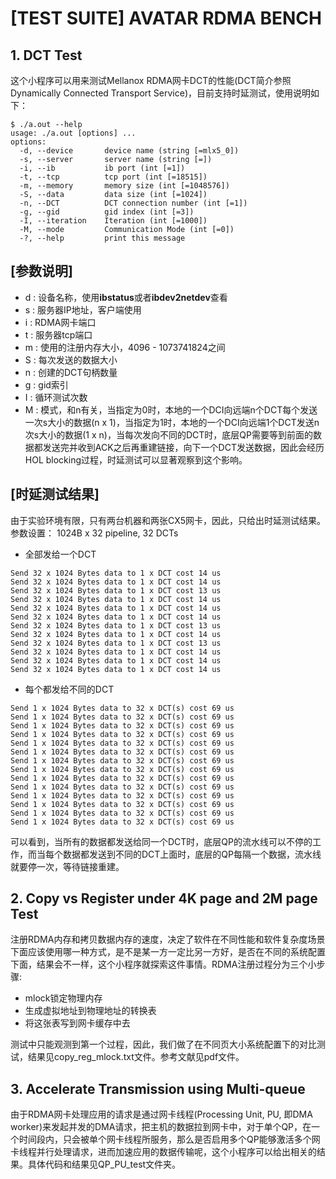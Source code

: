 # [TEST SUITE] AVATAR RDMA BENCH
## 1. DCT Test
这个小程序可以用来测试Mellanox RDMA网卡DCT的性能(DCT简介参照Dynamically Connected Transport Service)，目前支持时延测试，使用说明如下：
```shell
$ ./a.out --help           
usage: ./a.out [options] ... 
options:
  -d, --device       device name (string [=mlx5_0])
  -s, --server       server name (string [=])
  -i, --ib           ib port (int [=1])
  -t, --tcp          tcp port (int [=18515])
  -m, --memory       memory size (int [=1048576])
  -S, --data         data size (int [=1024])
  -n, --DCT          DCT connection number (int [=1])
  -g, --gid          gid index (int [=3])
  -I, --iteration    Iteration (int [=1000])
  -M, --mode         Communication Mode (int [=0])
  -?, --help         print this message
```
## [参数说明]
- d : 设备名称，使用**ibstatus**或者**ibdev2netdev**查看
- s : 服务器IP地址，客户端使用
- i : RDMA网卡端口
- t : 服务器tcp端口
- m : 使用的注册内存大小，4096 - 1073741824之间
- S : 每次发送的数据大小
- n : 创建的DCT句柄数量
- g : gid索引
- I : 循环测试次数
- M : 模式，和n有关，当指定为0时，本地的一个DCI向远端n个DCT每个发送一次s大小的数据(n x 1)，当指定为1时，本地的一个DCI向远端1个DCT发送n次s大小的数据(1 x n)，当每次发向不同的DCT时，底层QP需要等到前面的数据都发送完并收到ACK之后再重建链接，向下一个DCT发送数据，因此会经历HOL blocking过程，时延测试可以显著观察到这个影响。

## [时延测试结果]
由于实验环境有限，只有两台机器和两张CX5网卡，因此，只给出时延测试结果。
参数设置： 1024B x 32 pipeline, 32 DCTs
- 全部发给一个DCT
```shell
Send 32 x 1024 Bytes data to 1 x DCT cost 14 us 
Send 32 x 1024 Bytes data to 1 x DCT cost 14 us 
Send 32 x 1024 Bytes data to 1 x DCT cost 13 us 
Send 32 x 1024 Bytes data to 1 x DCT cost 14 us 
Send 32 x 1024 Bytes data to 1 x DCT cost 14 us 
Send 32 x 1024 Bytes data to 1 x DCT cost 14 us 
Send 32 x 1024 Bytes data to 1 x DCT cost 13 us 
Send 32 x 1024 Bytes data to 1 x DCT cost 14 us 
Send 32 x 1024 Bytes data to 1 x DCT cost 13 us 
Send 32 x 1024 Bytes data to 1 x DCT cost 14 us 
Send 32 x 1024 Bytes data to 1 x DCT cost 14 us 
Send 32 x 1024 Bytes data to 1 x DCT cost 14 us 
```
- 每个都发给不同的DCT
```shell
Send 1 x 1024 Bytes data to 32 x DCT(s) cost 69 us 
Send 1 x 1024 Bytes data to 32 x DCT(s) cost 69 us 
Send 1 x 1024 Bytes data to 32 x DCT(s) cost 69 us 
Send 1 x 1024 Bytes data to 32 x DCT(s) cost 69 us 
Send 1 x 1024 Bytes data to 32 x DCT(s) cost 69 us 
Send 1 x 1024 Bytes data to 32 x DCT(s) cost 69 us 
Send 1 x 1024 Bytes data to 32 x DCT(s) cost 69 us 
Send 1 x 1024 Bytes data to 32 x DCT(s) cost 69 us 
Send 1 x 1024 Bytes data to 32 x DCT(s) cost 69 us 
Send 1 x 1024 Bytes data to 32 x DCT(s) cost 69 us 
Send 1 x 1024 Bytes data to 32 x DCT(s) cost 69 us 
Send 1 x 1024 Bytes data to 32 x DCT(s) cost 69 us 
Send 1 x 1024 Bytes data to 32 x DCT(s) cost 69 us 
Send 1 x 1024 Bytes data to 32 x DCT(s) cost 69 us 
```

可以看到，当所有的数据都发送给同一个DCT时，底层QP的流水线可以不停的工作，而当每个数据都发送到不同的DCT上面时，底层的QP每隔一个数据，流水线就要停一次，等待链接重建。

## 2. Copy vs Register under 4K page and 2M page Test
注册RDMA内存和拷贝数据内存的速度，决定了软件在不同性能和软件复杂度场景下面应该使用哪一种方式，是不是某一方一定比另一方好，是否在不同的系统配置下面，结果会不一样，这个小程序就探索这件事情。RDMA注册过程分为三个小步骤:
- mlock锁定物理内存
- 生成虚拟地址到物理地址的转换表
- 将这张表写到网卡缓存中去

测试中只能观测到第一个过程，因此，我们做了在不同页大小系统配置下的对比测试，结果见copy_reg_mlock.txt文件。参考文献见pdf文件。

## 3. Accelerate Transmission using Multi-queue
由于RDMA网卡处理应用的请求是通过网卡线程(Processing Unit, PU, 即DMA worker)来发起并发的DMA请求，把主机的数据拉到网卡中，对于单个QP，在一个时间段内，只会被单个网卡线程所服务，那么是否启用多个QP能够激活多个网卡线程并行处理请求，进而加速应用的数据传输呢，这个小程序可以给出相关的结果。具体代码和结果见QP_PU_test文件夹。